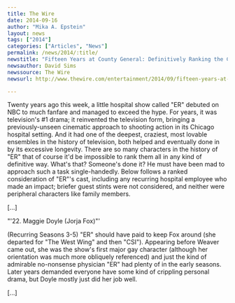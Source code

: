 ```yaml
---
title: The Wire
date: 2014-09-16
author: "Mika A. Epstein"
layout: news
tags: ["2014"]
categories: ["Articles", "News"]
permalink: /news/2014/:title/
newstitle: "Fifteen Years at County General: Definitively Ranking the Cast of 'ER'"
newsauthor: David Sims
newssource: The Wire
newsurl: http://www.thewire.com/entertainment/2014/09/fifteen-years-at-county-general-definitively-ranking-all-of-ers-doctors-and-nurses/380164/

---
```


Twenty years ago this week, a little hospital show called "ER" debuted on NBC to much fanfare and managed to exceed the hype. For years, it was television's #1 drama; it reinvented the television form, bringing a previously-unseen cinematic approach to shooting action in its Chicago hospital setting. And it had one of the deepest, craziest, most lovable ensembles in the history of television, both helped and eventually done in by its excessive longevity. There are so many characters in the history of "ER" that of course it'd be impossible to rank them all in any kind of definitive way. What's that? Someone's done it? He must have been mad to approach such a task single-handedly. Below follows a ranked consideration of "ER"'s cast, including any recurring hospital employee who made an impact; briefer guest stints were not considered, and neither were peripheral characters like family members.

[...]

"'22. Maggie Doyle (Jorja Fox)"'

(Recurring Seasons 3-5) "ER" should have paid to keep Fox around (she departed for "The West Wing" and then "CSI"). Appearing before Weaver came out, she was the show's first major gay character (although her orientation was much more obliquely referenced) and just the kind of admirable no-nonsense physician "ER" had plenty of in the early seasons. Later years demanded everyone have some kind of crippling personal drama, but Doyle mostly just did her job well.

[...]
